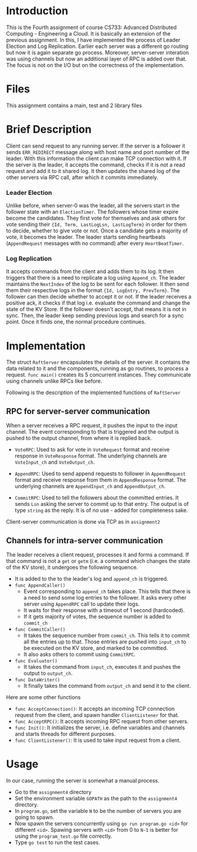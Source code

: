 # Introduction

This is the Fourth assignment of course CS733: Advanced Distributed Computing - Engineering a Cloud. 
It is basically an extension of the previous assignment. In this, I have implemented the process of Leader Election and Log
Replication. Earlier each server was a different go routing but now it is again separate go process. Moreover, server-server interation was
using channels but now an additional layer of RPC is added over that. The focus is not on the I/O but on the correctness of the implementation.

# Files

This assignment contains a main, test and 2 library files

# Brief Description

Client can send request to any running server. If the server is a follower it sends `ERR_REDIRECT` message along with host name 
and port number of the leader. With this information the client can make TCP connection with it.
If the server is the leader, it accepts the command, checks if it is not a read request and add it to it shared log.
It then updates the shared log of the other servers via RPC call, after which it commits immediately.

### Leader Election
Unlike before, when server-0 was the leader, all the servers start in the follower state with an `ElectionTimer`.
The followers whose timer expire become the candidates. They first vote for themselves
and ask others for vote sending their `{Id, Term, LastLogLsn, LastLogTerm}` in order for them to decide, whether to give vote or not.
Once a candidate gets a majority of vote, it becomes the leader.
The leader starts sending heartbeats (`AppendRequest` messages with no command) after every `HeartBeatTimer`.

### Log Replication
It accepts commands from the client and adds them to its log. It then triggers that there is a need to replicate a log using `Append_ch`.
The leader maintains the `NextIndex` of the log to be sent for each follower. It then send them their respective logs in the format `{Id, LogEntry, PrevTerm}`. The follower can then decide whether to accept it or not.
If the leader receives a positive ack, it checks if that log i.e. evaluate the command and change the state of the KV Store.
If the follower doesn't accept, that means it is not in sync. Then, the leader keep sending previous logs and search for a sync point.
Once it finds one, the normal procedure continues.

# Implementation

The struct `RaftServer` encapsulates the details of the server.
It contains the data related to it and the components, running as go routines, to process a request.
`func main()` creates its 5 concurrent instances. They communicate using channels unlike RPCs like before.

Following is the description of the implemented functions of `RaftServer`
## RPC for server-server communication
When a server receives a RPC request, it pushes the input to the input channel. The event corresponding to that is triggered and the output is pushed to the output channel, from where it is replied back.

 - `VoteRPC`: Used to ask for vote in `VoteRequest` format and receive response in `VoteResponse` format. The underlying channels are `VoteInput_ch` and `VoteOutput_ch`.

 - `AppendRPC`: Used to send append requests to follower in `AppendRequest` format and receive response from them in `AppendResponse` format. The underlying channels are `AppendInput_ch` and `AppendOutput_ch`.

 - `CommitRPC`: Used to tell the followers about the committed entries. It sends `Lsn` asking the server to commit up to that entry. The output is of type `string` as the reply. It is of no use - added for completeness sake.

Client-server communication is done via TCP as in `assignment2`

## Channels for intra-server communication
The leader receives a client request, processes it and forms a command.
If that command is not a `get` or `getm` (i.e. a command which changes the state of the KV store), it undergoes the following sequence.

 - It is added to the to the leader's log and `append_ch` is triggered.
 - `func AppendCaller()`
   - Event corresponding to `append_ch` takes place. This tells that there is a need to send some log entries to the follower. It asks every other server using `AppendRPC` call to update their logs.
   - It waits for their response with a timeout of 1 second (hardcoded).
   - If it gets majority of votes, the sequence number is added to `commit_ch`
 - `func CommitCaller()`
   - It takes the sequence number from `commit_ch`. This tells it to commit all the entries up to that. Those entries are pushed into `input_ch` to be executed on the KV store, and marked to be committed.
   - It also asks others to commit using `CommitRPC`.
 - `func Evaluator()`
   - It takes the command from `input_ch`, executes it and pushes the output to `output_ch`.
 - `func DataWriter()`
   - It finally takes the command from `output_ch` and send it to the client.
 
Here are some other functions

 - `func AcceptConnection()`: It accepts an incoming TCP connection request from the client, and spawn handler `ClientListener` for that.
 - `func AcceptRPC()`: It accepts incoming RPC request from other servers.
 - `func Init()`: It initializes the server, i.e. define variables and channels and starts threads for different purposes.
 - `func ClientListener()`: It is used to take input request from a client.
 
# Usage

In our case, running the server is somewhat a manual process.

 - Go to the `assignment4` directory
 - Set the environment variable `GOPATH` as the path to the `assignment4` directory.
 - In `program.go`, set the variable `N` to be the number of servers you are going to spawn.
 - Now spawn the servers concurrently using `go run program.go <id>` for different `<id>`. Spawing servers with `<id>` from 0 to `N-1` is better for using the `program_test.go` file correctly.
 - Type `go test` to run the test cases.
 
